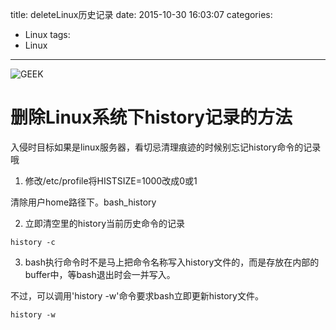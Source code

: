 title: deleteLinux历史记录
date: 2015-10-30 16:03:07
categories:
- Linux
tags:
- Linux
---

![GEEK](http://huangyan.qiniudn.com/geek.jpg?imageMogr2/thumbnail/300x200 "GEEK")

删除Linux系统下history记录的方法
=================

 
入侵时目标如果是linux服务器，看切忌清理痕迹的时候别忘记history命令的记录哦 
 
1. 修改/etc/profile将HISTSIZE=1000改成0或1 
 
清除用户home路径下。bash_history 
 
2. 立即清空里的history当前历史命令的记录 
```
history -c 
```
 
3. bash执行命令时不是马上把命令名称写入history文件的，而是存放在内部的buffer中，等bash退出时会一并写入。 
 
不过，可以调用'history -w'命令要求bash立即更新history文件。 
```
history -w
```